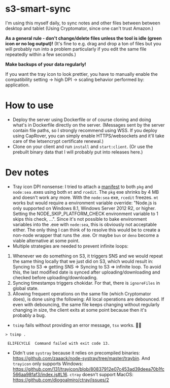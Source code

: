 # s3-smart-sync

I'm using this myself daily, to sync notes and other files between between desktop and tablet (Using Cryptomator, since one can't trust Amazon.)

**As a general rule - don't change/delete files unless the tool is idle (green icon or no log output)!** (It's fine to e.g. drag and drop a ton of files but you will probably run into a problem particularly if you edit the same file repeatedly within a few seconds.)

**Make backups of your data regularly!**

If you want the tray icon to look prettier, you have to manually enable the compatibility setting -> high DPI -> scaling behavior performed by: application.

# How to use

- Deploy the server using Dockerfile or of course cloning and doing what's in Dockerfile directly on the server. (Messages sent by the server contain file paths, so I strongly recommend using WSS. If you deploy using CapRover, you can simply enable HTTPS/websockets and it'll take care of the letsencrypt certificate renewal.)
- Clone on your client and run `install` and `start:client`. (Or use the prebuilt binary data that I will probably put into releases here.)

# Dev notes

- Tray icon DPI nonsense: I tried to attach a [manifest](https://learn.microsoft.com/en-us/windows/win32/hidpi/setting-the-default-dpi-awareness-for-a-process) to both `pkg` and `node:sea` .exes using both `mt` and `rcedit`. The `pkg` exe shrinks by 4 MB and doesn't work any more. With the `node:sea` exe, `rcedit` freezes. `mt` works but would require a environment variable override: "Node.js is only supported on Windows 8.1, Windows Server 2012 R2, or higher. Setting the NODE_SKIP_PLATFORM_CHECK environment variable to 1 skips this check, ...". Since it's not possible to bake environment variables into the .exe with `node:sea`, this is obviously not acceptable either. The only thing I can think of to resolve this would be to create a non-node wrapper that runs the .exe. Or maybe `bun` or `deno` become a viable alternative at some point.
- Multiple strategies are needed to prevent infinite loops:  
1. Whenever we do something on S3, it triggers SNS and we would repeat the same thing locally that we just did on S3, which would result in: Syncing to S3 => getting SNS => Syncing to S3 => infinite loop. To avoid this, the last modified date is synced after uploading/downloading and checked before uploading/downloading.
1. Syncing timestamps triggers chokidar. For that, there is `ignoreFiles` in global state.
1. Allowing frequent operations on the same file (which Cryptomator does), is done using the following: All local operations are debounced. If even with debouncing, the same file keeps changing without regularly changing in size, the client exits at some point because then it's probably a bug.

- `tsimp` fails without providing an error message, `tsx` works. 🤷‍♀️

```
> tsimp .

 ELIFECYCLE  Command failed with exit code 13.
```

- Didn't use `systray` because it relies on precompiled binaries: https://github.com/zaaack/node-systray/tree/master/traybin. And `trayicon` only supports Windows: https://github.com/131/trayicon/blob/80837912e07c453ad39deea70b1fc566aa98faf3/index.js#L16. `ctray` doesn't support MacOS: https://github.com/diogoalmiro/ctray/issues/2


